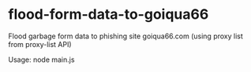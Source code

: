 # flood-form-data-to-goiqua66

Flood garbage form data to phishing site goiqua66.com (using proxy list from proxy-list API)

Usage: node main.js
